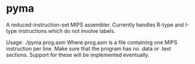 # pyma
A reduced-instruction-set MIPS assembler.
Currently handles R-type and I-type instructions which do not
involve labels. 

Usage:
./pyma prog.asm
Where prog.asm is a file containing one MIPS instruction per
line. Make sure that the program has no .data or .text sections.
Support for these will be implemented eventually.
